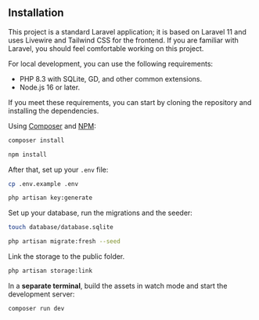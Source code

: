 ## Installation

This project is a standard Laravel application; it is based on Laravel 11 and uses Livewire and Tailwind CSS for the frontend. If you are familiar with Laravel, you should feel comfortable working on this project.

For local development, you can use the following requirements:

- PHP 8.3 with SQLite, GD, and other common extensions.
- Node.js 16 or later.

If you meet these requirements, you can start by cloning the repository and installing the dependencies.

Using [Composer](https://getcomposer.org) and [NPM](https://www.npmjs.com):

```bash
composer install

npm install
```

After that, set up your `.env` file:

```bash
cp .env.example .env

php artisan key:generate
```

Set up your database, run the migrations and the seeder:

```bash
touch database/database.sqlite

php artisan migrate:fresh --seed
```

Link the storage to the public folder.

```bash
php artisan storage:link
```

In a **separate terminal**, build the assets in watch mode and start the development server:

```bash
composer run dev
```
